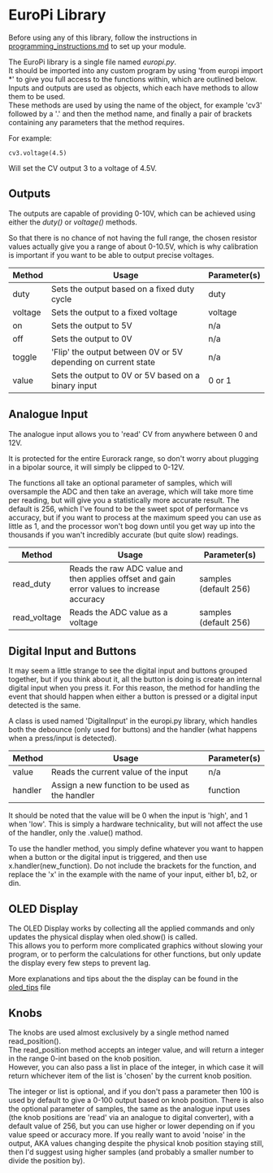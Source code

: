 # EuroPi Library

Before using any of this library, follow the instructions in [programming_instructions.md](/software/programming_instructions.md) to set up your module.  

The EuroPi library is a single file named *europi.py*.  
It should be imported into any custom program by using 'from europi import \*' to give you full access to the functions within, which are outlined below.  
Inputs and outputs are used as objects, which each have methods to allow them to be used.  
These methods are used by using the name of the object, for example 'cv3' followed by a '.' and then the method name, and finally a pair of brackets containing any parameters that the method requires.  
  
For example: 
```
cv3.voltage(4.5)  
```
Will set the CV output 3 to a voltage of 4.5V.  

## Outputs

The outputs are capable of providing 0-10V, which can be achieved using either the *duty()* or *voltage()* methods.  
  
So that there is no chance of not having the full range, the chosen resistor values actually give you a range of about 0-10.5V, which is why calibration is important if you want to be able to output precise voltages.

| Method        | Usage       | Parameter(s)       |
| ------------- | ----------- | ----------- |
|duty|Sets the output based on a fixed duty cycle|duty
|voltage|Sets the output to a fixed voltage|voltage
|on|Sets the output to 5V|n/a
|off|Sets the output to 0V|n/a
|toggle|'Flip' the output between 0V or 5V depending on current state|n/a
|value|Sets the output to 0V or 5V based on a binary input|0 or 1

## Analogue Input

The analogue input allows you to 'read' CV from anywhere between 0 and 12V.  
  
It is protected for the entire Eurorack range, so don't worry about plugging in a bipolar source, it will simply be clipped to 0-12V.  
  
The functions all take an optional parameter of samples, which will oversample the ADC and then take an average, which will take more time per reading, but will give you a statistically more accurate result. The default is 256, which I've found to be the sweet spot of performance vs accuracy, but if you want to process at the maximum speed you can use as little as 1, and the processor won't bog down until you get way up into the thousands if you wan't incredibly accurate (but quite slow) readings.

| Method        | Usage       | Parameter(s)       |
| ------------- | ----------- | ----------- |
|read_duty|Reads the raw ADC value and then applies offset and gain error values to increase accuracy|samples (default 256)
|read_voltage|Reads the ADC value as a voltage|samples (default 256)

## Digital Input and Buttons

It may seem a little strange to see the digital input and buttons grouped together, but if you think about it, all the button is doing is create an internal digital input when you press it. For this reason, the method for handling the event that should happen when either a button is pressed or a digital input detected is the same.  
  
A class is used named 'DigitalInput' in the europi.py library, which handles both the debounce (only used for buttons) and the handler (what happens when a press/input is detected).  
  
| Method        | Usage       | Parameter(s)       |
| ------------- | ----------- | ----------- |
|value|Reads the current value of the input|n/a
|handler|Assign a new function to be used as the handler|function

It should be noted that the value will be 0 when the input is 'high', and 1 when 'low'. This is simply a hardware technicality, but will not affect the use of the handler, only the .value() mathod.  
  
To use the handler method, you simply define whatever you want to happen when a button or the digital input is triggered, and then use x.handler(new_function). Do not include the brackets for the function, and replace the 'x' in the example with the name of your input, either b1, b2, or din.

## OLED Display

The OLED Display works by collecting all the applied commands and only updates the physical display when oled.show() is called.  
This allows you to perform more complicated graphics without slowing your program, or to perform the calculations for other functions, but only update the display every few steps to prevent lag.

More explanations and tips about the the display can be found in the [oled_tips](/software/oled_tips.md) file

## Knobs
The knobs are used almost exclusively by a single method named read_position().  
The read_position method accepts an integer value, and will return a integer in the range 0-int based on the knob position.  
However, you can also pass a list in place of the integer, in which case it will return whichever item of the list is 'chosen' by the current knob position.  
  
The integer or list is optional, and if you don't pass a parameter then 100 is used by default to give a 0-100 output based on knob position.
There is also the optional parameter of samples, the same as the analogue input uses (the knob positions are 'read' via an analogue to digital converter), with a default value of 256, but you can use higher or lower depending on if you value speed or accuracy more. If you really want to avoid 'noise' in the output, AKA values changing despite the physical knob position staying still, then I'd suggest using higher samples (and probably a smaller number to divide the position by).
